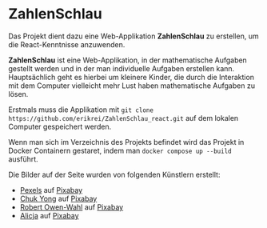 # ZahlenSchlau

Das Projekt dient dazu eine Web-Applikation <b>ZahlenSchlau</b> zu erstellen, um die React-Kenntnisse anzuwenden. 

<b>ZahlenSchlau</b> ist eine Web-Applikation, in der mathematische Aufgaben gestellt werden und in der man individuelle Aufgaben erstellen kann.
Hauptsächlich geht es hierbei um kleinere Kinder, die durch die Interaktion mit dem Computer vielleicht mehr Lust haben mathematische Aufgaben zu lösen.

Erstmals muss die Applikation mit `git clone https://github.com/erikrei/ZahlenSchlau_react.git` auf dem lokalen Computer gespeichert werden. 

Wenn man sich im Verzeichnis des Projekts befindet wird das Projekt in Docker Containern gestaret, indem man `docker compose up --build` ausführt.

Die Bilder auf der Seite wurden von folgenden Künstlern erstellt:
- <a href="https://pixabay.com/de/users/pexels-2286921/?utm_source=link-attribution&utm_medium=referral&utm_campaign=image&utm_content=1866497">Pexels</a> auf <a href="https://pixabay.com/de//?utm_source=link-attribution&utm_medium=referral&utm_campaign=image&utm_content=1866497">Pixabay</a>
- <a href="https://pixabay.com/de/users/pixapopz-2873171/?utm_source=link-attribution&utm_medium=referral&utm_campaign=image&utm_content=1547018">Chuk Yong</a> auf <a href="https://pixabay.com/de//?utm_source=link-attribution&utm_medium=referral&utm_campaign=image&utm_content=1547018">Pixabay</a>
- <a href="https://pixabay.com/de/users/shutterbug75-2077322/?utm_source=link-attribution&utm_medium=referral&utm_campaign=image&utm_content=1238598">Robert Owen-Wahl</a> auf <a href="https://pixabay.com/de//?utm_source=link-attribution&utm_medium=referral&utm_campaign=image&utm_content=1238598">Pixabay</a>
- <a href="https://pixabay.com/de/users/_alicja_-5975425/?utm_source=link-attribution&utm_medium=referral&utm_campaign=image&utm_content=4014181">Alicja</a> auf <a href="https://pixabay.com/de//?utm_source=link-attribution&utm_medium=referral&utm_campaign=image&utm_content=4014181">Pixabay</a>
